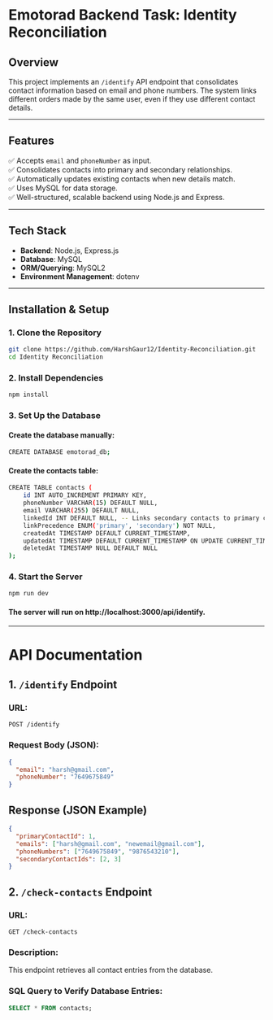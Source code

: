 # Emotorad Backend Task: Identity Reconciliation

## Overview
This project implements an `/identify` API endpoint that consolidates contact information based on email and phone numbers. The system links different orders made by the same user, even if they use different contact details.

---
## Features
✅ Accepts `email` and `phoneNumber` as input.  
✅ Consolidates contacts into primary and secondary relationships.  
✅ Automatically updates existing contacts when new details match.  
✅ Uses MySQL for data storage.  
✅ Well-structured, scalable backend using Node.js and Express.  

---

## Tech Stack
- **Backend**: Node.js, Express.js  
- **Database**: MySQL  
- **ORM/Querying**: MySQL2  
- **Environment Management**: dotenv  

---

## Installation & Setup

### 1. Clone the Repository
```sh
git clone https://github.com/HarshGaur12/Identity-Reconciliation.git
cd Identity Reconciliation
```
### 2. Install Dependencies
```sh
npm install
```
### 3.  Set Up the Database
#### Create the database manually:
```sh
CREATE DATABASE emotorad_db;
```
#### Create the contacts table:
```sh
CREATE TABLE contacts (
    id INT AUTO_INCREMENT PRIMARY KEY,
    phoneNumber VARCHAR(15) DEFAULT NULL,
    email VARCHAR(255) DEFAULT NULL,
    linkedId INT DEFAULT NULL, -- Links secondary contacts to primary contacts
    linkPrecedence ENUM('primary', 'secondary') NOT NULL,
    createdAt TIMESTAMP DEFAULT CURRENT_TIMESTAMP,
    updatedAt TIMESTAMP DEFAULT CURRENT_TIMESTAMP ON UPDATE CURRENT_TIMESTAMP,
    deletedAt TIMESTAMP NULL DEFAULT NULL
);

```

### 4. Start the Server
```sh
npm run dev
```
#### The server will run on http://localhost:3000/api/identify.

---


# API Documentation

## 1. `/identify` Endpoint
### URL:
`POST /identify`

### Request Body (JSON):
```json
{
  "email": "harsh@gmail.com",
  "phoneNumber": "7649675849"
}
```

## Response (JSON Example)
```json
{
  "primaryContactId": 1,
  "emails": ["harsh@gmail.com", "newemail@gmail.com"],
  "phoneNumbers": ["7649675849", "9876543210"],
  "secondaryContactIds": [2, 3]
}
```

## 2. `/check-contacts` Endpoint

### URL:
`GET /check-contacts`

### Description:
This endpoint retrieves all contact entries from the database.

### SQL Query to Verify Database Entries:
```sql
SELECT * FROM contacts;
